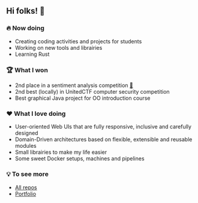 ## Hi folks! 🤙

### 🔥 Now doing

- Creating coding activities and projects for students 
- Working on new tools and librairies
- Learning Rust

### 🏆 What I won

- 2nd place in a sentiment analysis competition [🔗](https://www.kaggle.com/c/analyse-de-sentiments-amazon-glo-7050-h21/leaderboard)
- 2nd best (locally) in UnitedCTF computer security competition
- Best graphical Java project for OO introduction course

### ❤️ What I love doing

- User-oriented Web UIs that are fully responsive, inclusive and carefully designed
- Domain-Driven architectures based on flexible, extensible and reusable modules
- Small librairies to make my life easier
- Some sweet Docker setups, machines and pipelines

### 💡 To see more

- [All repos](https://github.com/vigenere23?tab=repositories)
- [Portfolio](https://vigenere23.github.io)
